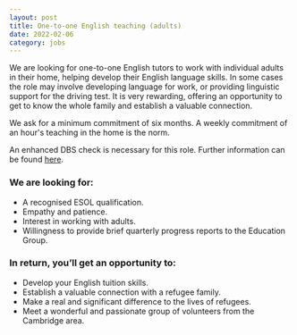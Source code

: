 ```yaml
---
layout: post
title: One-to-one English teaching (adults)
date: 2022-02-06
category: jobs
---
```


We are looking for one-to-one English tutors to work with individual adults in their home, helping develop their English language skills. In some cases the role may involve developing language for work, or providing linguistic support for the driving test.  It is very rewarding, offering an opportunity to get to know the whole family and establish a valuable connection.

We ask for a minimum commitment of six months. A weekly commitment of an hour's teaching in the home is the norm.

An enhanced DBS check is necessary for this role. Further information can be found [here](https://www.gov.uk/government/organisations/disclosure-and-barring-service/about).

### We are looking for:

- A recognised ESOL qualification.
- Empathy and patience.
- Interest in working with adults.
- Willingness to provide brief quarterly progress reports to the Education Group.

### In return, you’ll get an opportunity to:

- Develop your English tuition skills.
- Establish a valuable connection with a refugee family.
- Make a real and significant difference to the lives of refugees.
- Meet a wonderful and passionate group of volunteers from the Cambridge area.
